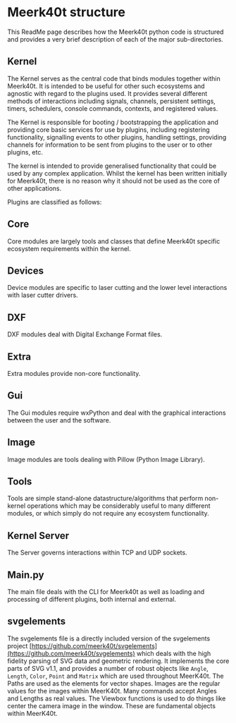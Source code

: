 # Meerk40t structure

This ReadMe page describes how the Meerk40t python code is structured and provides a very brief description of each of the major sub-directories.

## Kernel
The Kernel serves as the central code that binds modules together within Meerk40t.
It is intended to be useful for other such ecosystems and agnostic with regard to the plugins used.
It provides several different methods of interactions including signals, channels, persistent settings,
timers, schedulers, console commands, contexts, and registered values.

The Kernel is responsible for booting / bootstrapping the application and providing core basic services
for use by plugins, including registering functionality, signalling events to other plugins, handling settings,
providing channels for information to be sent from plugins to the user or to other plugins, etc.

The kernel is intended to provide generalised functionality that could be used by any complex application.
Whilst the kernel has been written initially for Meerk40t, there is no reason why it should not be used as the core
of other applications.

Plugins are classified as follows:

## Core

Core modules are largely tools and classes that define Meerk40t specific ecosystem requirements within the kernel.

## Devices

Device modules are specific to laser cutting and the lower level interactions with laser cutter drivers.

## DXF

DXF modules deal with Digital Exchange Format files.


## Extra

Extra modules provide non-core functionality.

## Gui

The Gui modules require wxPython and deal with the graphical interactions between the user and the software.

## Image

Image modules are tools dealing with Pillow (Python Image Library).

## Tools

Tools are simple stand-alone datastructure/algorithms that perform non-kernel operations
which may be considerably useful to many different modules,
or which simply do not require any ecosystem functionality.

## Kernel Server
The Server governs interactions within TCP and UDP sockets.

## Main.py
The main file deals with the CLI for Meerk40t as well as loading and processing of different plugins, both internal and external.

## svgelements
The svgelements file is a directly included version of the svgelements project
[https://github.com/meerk40t/svgelements](https://github.com/meerk40t/svgelements)
which deals with the high fidelity parsing of SVG data and geometric rendering.
It implements the core parts of SVG v1.1,
and provides a number of robust objects like `Angle`, `Length`, `Color`, `Point` and `Matrix`
which are used throughout MeerK40t.
The Paths are used as the elements for vector shapes.
Images are the regular values for the images within MeerK40t.
Many commands accept Angles and Lengths as real values.
The Viewbox functions is used to do things like center the camera image in the window.
These are fundamental objects within MeerK40t.


